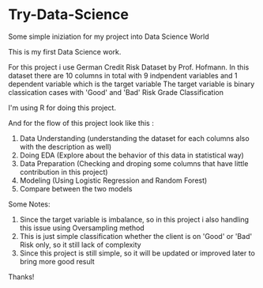 # Try-Data-Science
Some simple iniziation for my project into Data Science World


This is my first Data Science work.

For this project i use German Credit Risk Dataset by Prof. Hofmann. 
In this dataset there are 10 columns in total with 9 indpendent variables and 1 dependent variable which is the target variable
The target variable is binary classication cases with 'Good' and 'Bad' Risk Grade Classification

I'm using R for doing this project. 

And for the flow of this project look like this :
1. Data Understanding (understanding the dataset for each columns also with the description as well)
2. Doing EDA (Explore about the behavior of this data in statistical way)
3. Data Preparation (Checking and droping some columns that have little contribution in this project)
4. Modeling (Using Logistic Regression and Random Forest)
5. Compare between the two models 

Some Notes:
1. Since the target variable is imbalance, so in this project i also handling this issue using Oversampling method
2. This is just simple classification whether the client is on 'Good' or 'Bad' Risk only, so it still lack of complexity
3. Since this project is still simple, so it will be updated or improved later to bring more good result


Thanks!
